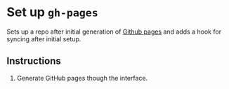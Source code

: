 Set up `gh-pages`
==============

Sets up a repo after initial generation of [Github pages](http://pages.github.com) and adds a hook for syncing after initial setup.

## Instructions

1. Generate GitHub pages though the interface.
